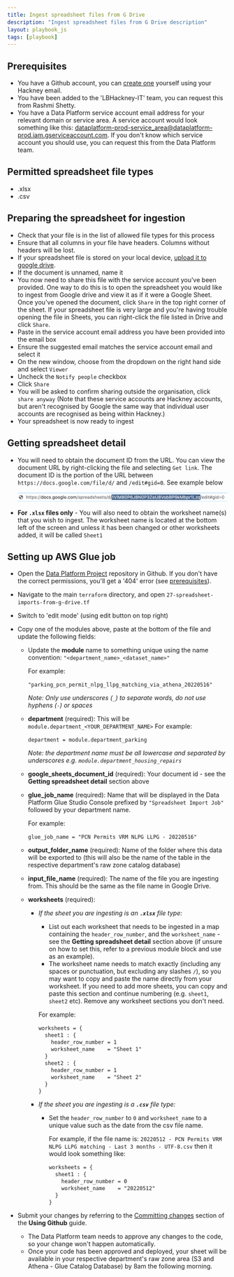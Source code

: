 ```yaml
---
title: Ingest spreadsheet files from G Drive
description: "Ingest spreadsheet files from G Drive description"
layout: playbook_js
tags: [playbook]
---
```


## Prerequisites

- You have a Github account, you can [create one][github_signup] yourself using your Hackney email.
- You have been added to the 'LBHackney-IT' team, you can request this from Rashmi Shetty.
- You have a Data Platform service account email address for your relevant domain or service area. A service account would look something like this: dataplatform-prod-service_area@dataplatform-prod.iam.gserviceaccount.com. If you don't know which service account you should use, you can request this from the Data Platform team.

## Permitted spreadsheet file types

- .xlsx
- .csv

## Preparing the spreadsheet for ingestion

- Check that your file is in the list of allowed file types for this process
- Ensure that all columns in your file have headers. Columns without headers will be lost.
- If your spreadsheet file is stored on your local device, [upload it to google drive](https://www.howtogeek.com/398570/how-to-import-an-excel-document-into-google-sheets/).
- If the document is unnamed, name it
- You now need to share this file with the service account you've been provided. One way to do this is to open the spreadsheet you would like to ingest from Google drive and view it as if it were a Google Sheet. Once you've opened the document, click `Share` in the top right corner of the sheet. If your spreadsheet file is very large and you're having trouble opening the file in Sheets, you can right-click the file listed in Drive and click `Share`.
- Paste in the service account email address you have been provided into the email box
- Ensure the suggested email matches the service account email and select it
- On the new window, choose from the dropdown on the right hand side and select `Viewer`
- Uncheck the `Notify people` checkbox
- Click `Share`
- You will be asked to confirm sharing outside the organisation, click `share anyway` (Note that these service accounts are Hackney accounts, but aren't recognised by Google the same way that individual user accounts are recognised as being within Hackney.)
- Your spreadsheet is now ready to ingest

## Getting spreadsheet detail

- You will need to obtain the document ID from the URL. 
  You can view the document URL by right-clicking the file and selecting `Get link`. 
  The document ID is the portion of the URL between `https://docs.google.com/file/d/` and `/edit#gid=0`. See example below

  ![spreadsheet id](../images/google_spreadsheet_id_example.png)

- **For `.xlsx` files only** - You will also need to obtain the worksheet name(s) that you wish to ingest.
  The worksheet name is located at the bottom left of the screen and unless it has been changed or other worksheets added, it will be called `Sheet1`

## Setting up AWS Glue job

- Open the [Data Platform Project](https://github.com/LBHackney-IT/data-platform) repository in Github. If you don't have the correct permissions, you'll get a '404' error (see [prerequisites](#prerequisites)).
- Navigate to the main `terraform` directory, and open `27-spreadsheet-imports-from-g-drive.tf`
- Switch to 'edit mode' (using edit button on top right)
- Copy one of the modules above, paste at the bottom of the file and update the following fields:

  -  Update the **module** name to something unique using the name convention: `"<department_name>_<dataset_name>"`
     
     For example: 
     ```
     "parking_pcn_permit_nlpg_llpg_matching_via_athena_20220516"
     ```
     *Note: Only use underscores (`_`) to separate words, do not use hyphens (`-`) or spaces* 
     
  - **department** (required): This will be `module.department_<YOUR_DEPARTMENT_NAME>`
     For example:

     ```
     department = module.department_parking
     ```

     _Note: the department name must be all lowercase and separated by underscores
     e.g. `module.department_housing_repairs`_

  - **google_sheets_document_id** (required): Your document id - see the **Getting spreadsheet detail** section above
    
  - **glue_job_name** (required): Name that will be displayed in the Data Platform Glue Studio Console prefixed by `"Spreadsheet Import Job"` followed by your department name.
    
    For example:
    ```
    glue_job_name = "PCN Permits VRM NLPG LLPG - 20220516" 
    ```
    
  - **output_folder_name** (required): Name of the folder where this data will be exported to (this will also be the name of the table in the respective department's raw zone catalog database)
    
  - **input_file_name** (required): The name of the file you are ingesting from.
    This should be the same as the file name in Google Drive.

  - **worksheets** (required): 
    
    - *If the sheet you are ingesting is an **`.xlsx`** file type:*
      - List out each worksheet that needs to be ingested in a map containing the `header_row_number`, and the `worksheet_name` - see the **Getting spreadsheet detail** section above (if unsure on how to set this, refer to a previous module block and use as an example). 
      - The worksheet name needs to match exactly (including any spaces or punctuation, but excluding any slashes `/`), so you may want to copy and paste the name directly from your worksheet. 
    If you need to add more sheets, you can copy and paste this section and continue numbering (e.g. `sheet1`, `sheet2` etc). 
    Remove any worksheet sections you don't need.
    
      For example:
      ```
      worksheets = {
        sheet1 : {
          header_row_number = 1
          worksheet_name    = "Sheet 1"
        }
        sheet2 : {
          header_row_number = 1
          worksheet_name    = "Sheet 2"
        }
      }
      ```
    
    - *If the sheet you are ingesting is a **`.csv`** file type:*
      - Set the `header_row_number` to `0` and `worksheet_name` to a unique value such as the date from the csv file name.
  
        For example, if the file name is:
        `20220512 - PCN Permits VRM NLPG LLPG matching - Last 3 months - UTF-8.csv`
        then it would look something like:
        ```
        worksheets = {
          sheet1 : {
            header_row_number = 0
            worksheet_name    = "20220512"
          }
        }
        ```
  
- Submit your changes by referring to the [Committing changes][committing-changes] section of the **Using Github** guide.
  - The Data Platform team needs to approve any changes to the code, so your change won't happen automatically.
  - Once your code has been approved and deployed, your sheet will be available in your respective department's raw zone area (S3 and Athena - Glue Catalog Database) by 8am the following morning. 

[aws_cron_expressions]: https://docs.aws.amazon.com/AmazonCloudWatch/latest/events/ScheduledEvents.html#CronExpressions
[github_signup]: https://github.com/signup
[committing-changes]: ../getting-set-up/using-github#committing-your-changes-to-the-data-platform-project
